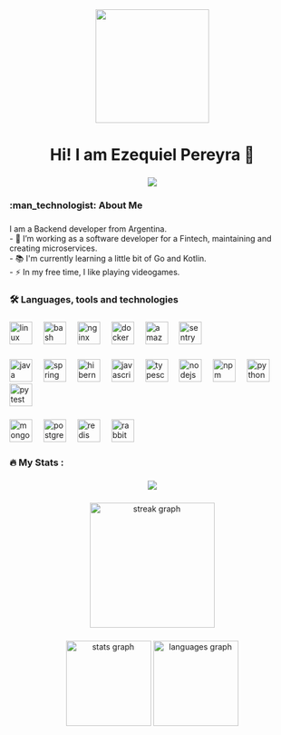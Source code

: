 <div align="center">
  <img height="200" src="https://media.giphy.com/media/v1.Y2lkPTc5MGI3NjExN21vazljZW1wamplc3NyN3VzYWcyNXo3bGV1cWtvNG5sNmVtZ3VuayZlcD12MV9pbnRlcm5hbF9naWZfYnlfaWQmY3Q9cw/5dLoIhuX12Nl1MnQJ1/giphy.gif"  />
</div>

###

<h1 align="center">Hi! I am Ezequiel Pereyra 👋</h1>

###

<div align="center">
  <img height="" src="https://media.giphy.com/media/v1.Y2lkPTc5MGI3NjExdG1oYTZtdXY2YnVmZTNnejB6aHJteW90eDVlYnZzbDJpcDZjdmJ1YiZlcD12MV9pbnRlcm5hbF9naWZfYnlfaWQmY3Q9Zw/qgQUggAC3Pfv687qPC/giphy.gif"  />
</div>

###

<h3 align="left">:man_technologist: About Me</h3>

###

<p align="left">I am a Backend developer from Argentina.<br>- 🔭 I’m working as a software developer for a Fintech, maintaining and creating microservices.<br>- 📚 I'm currently learning a little bit of Go and Kotlin.<br>- ⚡ In my free time, I like playing videogames.</p>

###

<h3 align="left">🛠 Languages, tools and technologies</h3>

###

<div align="left">
  <img src="https://cdn.jsdelivr.net/gh/devicons/devicon/icons/linux/linux-original.svg" height="40" alt="linux logo"  />
  <img width="12" />
  <img src="https://cdn.jsdelivr.net/gh/devicons/devicon/icons/bash/bash-original.svg" height="40" alt="bash logo"  />
  <img width="12" />
  <img src="https://cdn.jsdelivr.net/gh/devicons/devicon/icons/nginx/nginx-original.svg" height="40" alt="nginx logo"  />
  <img width="12" />
  <img src="https://cdn.jsdelivr.net/gh/devicons/devicon/icons/docker/docker-plain-wordmark.svg" height="40" alt="docker logo"  />
  <img width="12" />
  <img src="https://skillicons.dev/icons?i=aws" height="40" alt="amazonwebservices logo"  />
  <img width="12" />
  <img src="https://cdn.simpleicons.org/sentry/362D59" height="40" alt="sentry logo"  />
</div>

###

<div align="left">
  <img src="https://cdn.jsdelivr.net/gh/devicons/devicon/icons/java/java-original.svg" height="40" alt="java logo"  />
  <img width="12" />
  <img src="https://cdn.simpleicons.org/spring/6DB33F" height="40" alt="spring logo"  />
  <img width="12" />
  <img src="https://cdn.simpleicons.org/hibernate/59666C" height="40" alt="hibernate logo"  />
  <img width="12" />
  <img src="https://cdn.simpleicons.org/javascript/F7DF1E" height="40" alt="javascript logo"  />
  <img width="12" />
  <img src="https://cdn.simpleicons.org/typescript/3178C6" height="40" alt="typescript logo"  />
  <img width="12" />
  <img src="https://cdn.simpleicons.org/nodedotjs/339933" height="40" alt="nodejs logo"  />
  <img width="12" />
  <img src="https://cdn.jsdelivr.net/gh/devicons/devicon/icons/npm/npm-original-wordmark.svg" height="40" alt="npm logo"  />
  <img width="12" />
  <img src="https://cdn.jsdelivr.net/gh/devicons/devicon/icons/python/python-original.svg" height="40" alt="python logo"  />
  <img width="12" />
  <img src="https://cdn.jsdelivr.net/gh/devicons/devicon/icons/pytest/pytest-original.svg" height="40" alt="pytest logo"  />
</div>

###

<div align="left">
  <img src="https://cdn.jsdelivr.net/gh/devicons/devicon/icons/mongodb/mongodb-original.svg" height="40" alt="mongodb logo"  />
  <img width="12" />
  <img src="https://cdn.jsdelivr.net/gh/devicons/devicon/icons/postgresql/postgresql-original.svg" height="40" alt="postgresql logo"  />
  <img width="12" />
  <img src="https://cdn.jsdelivr.net/gh/devicons/devicon/icons/redis/redis-original.svg" height="40" alt="redis logo"  />
  <img width="12" />
  <img src="https://cdn.simpleicons.org/rabbitmq/FF6600" height="40" alt="rabbitmq logo"  />
</div>

###

<h3 align="left">🔥   My Stats :</h3>

###

<div align="center">
  <img height="" src="https://www.codewars.com/users/ezequielPereyra/badges/large"  />
</div>

###

<div align="center">
  <img src="https://github-readme-streak-stats-jade-six.vercel.app?user=ezequielPereyra&theme=dark" height="220" alt="streak graph"  />
</div>

###

<div align="center">
  <img src="https://github-readme-stats-three-lovat-35.vercel.app/api?username=ezequielPereyra&hide_title=false&hide_rank=false&show_icons=true&include_all_commits=true&count_private=true&disable_animations=false&theme=dracula&locale=en&hide_border=false&order=1" height="150" alt="stats graph"  />
  <img src="https:/github-readme-stats-three-lovat-35.vercel.app/api/top-langs?username=ezequielPereyra&locale=en&hide_title=false&layout=compact&card_width=320&langs_count=6&theme=dracula&hide_border=false&order=2" height="150" alt="languages graph"  />
</div>

###

